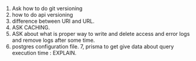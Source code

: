 #

1. Ask how to do git versioning
2. how to do api versioning
3. difference between URI and URL.
4. ASK CACHING.
5. ASK about what is proper way to write and delete access and error logs and remove logs after some time.
6. postgres configuration file.
   7, prisma to get give data about query execution time : EXPLAIN.
